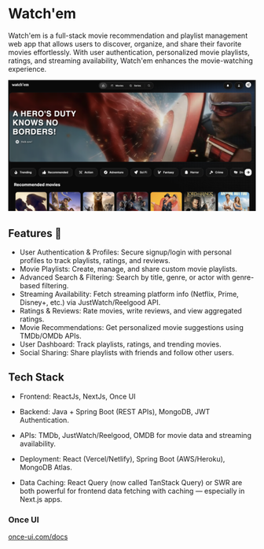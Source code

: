 # Watch'em 

Watch'em is a full-stack movie recommendation and playlist management web app that allows users to discover, organize, and share their favorite movies effortlessly. With user authentication, personalized movie playlists, ratings, and streaming availability, Watch'em enhances the movie-watching experience.


![Alt text](/ui-server/public/images/demo.png)

## Features 🚀

- User Authentication & Profiles: Secure signup/login with personal profiles to track playlists, ratings, and reviews.
- Movie Playlists: Create, manage, and share custom movie playlists.
- Advanced Search & Filtering: Search by title, genre, or actor with genre-based filtering.
- Streaming Availability: Fetch streaming platform info (Netflix, Prime, Disney+, etc.) via JustWatch/Reelgood API.
- Ratings & Reviews: Rate movies, write reviews, and view aggregated ratings.
- Movie Recommendations: Get personalized movie suggestions using TMDb/OMDb APIs.
- User Dashboard: Track playlists, ratings, and trending movies.
- Social Sharing: Share playlists with friends and follow other users.


## Tech Stack

- Frontend: ReactJs, NextJs, Once UI

- Backend: Java + Spring Boot (REST APIs), MongoDB, JWT Authentication.
- APIs: TMDb, JustWatch/Reelgood, OMDB for movie data and streaming availability.
- Deployment: React (Vercel/Netlify), Spring Boot (AWS/Heroku), MongoDB Atlas.
- Data Caching: React Query (now called TanStack Query) or SWR are both powerful for frontend data fetching with caching — especially in Next.js apps.

###  Once UI

[once-ui.com/docs](https://once-ui.com/docs)


<!-- #TODO
- Fix movie detail rendering
- Fix scroller on main page -->